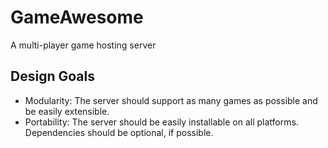 # GameAwesome
A multi-player game hosting server

## Design Goals

- Modularity: The server should support as many games as possible and be easily extensible.
- Portability: The server should be easily installable on all platforms. Dependencies should be optional, if possible.
